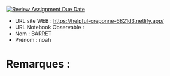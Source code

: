 [![Review Assignment Due Date](https://classroom.github.com/assets/deadline-readme-button-22041afd0340ce965d47ae6ef1cefeee28c7c493a6346c4f15d667ab976d596c.svg)](https://classroom.github.com/a/zNKu7jDa)
- URL site WEB : https://helpful-creponne-6821d3.netlify.app/
- URL Notebook Observable :
- Nom : BARRET
- Prénom : noah

# Remarques :
